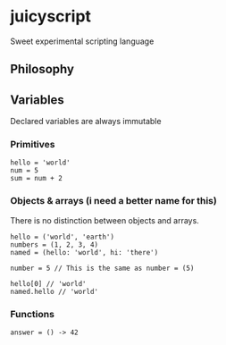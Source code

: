 # juicyscript
Sweet experimental scripting language

## Philosophy



## Variables

Declared variables are always immutable

### Primitives
```
hello = 'world'
num = 5
sum = num + 2
```

### Objects & arrays (i need a better name for this)
There is no distinction between objects and arrays.

```
hello = ('world', 'earth')
numbers = (1, 2, 3, 4)
named = (hello: 'world', hi: 'there')

number = 5 // This is the same as number = (5)

hello[0] // 'world'
named.hello // 'world'
```

### Functions
```
answer = () -> 42
```